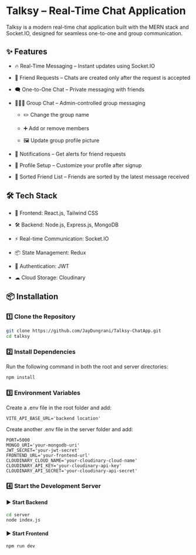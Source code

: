 # Talksy – Real-Time Chat Application

Talksy is a modern real-time chat application built with the MERN stack and Socket.IO, designed for seamless one-to-one and group communication.

## ✨ Features

- 🔥 Real-Time Messaging – Instant updates using Socket.IO

- 👥 Friend Requests – Chats are created only after the request is accepted

- 🗨 One-to-One Chat – Private messaging with friends

- 👨‍👩‍👧 Group Chat – Admin-controlled group messaging

   - ✏️ Change the group name

   - ➕ Add or remove members

   - 🖼 Update group profile picture

- 🔔 Notifications – Get alerts for friend requests

- 📝 Profile Setup – Customize your profile after signup

- 📌 Sorted Friend List – Friends are sorted by the latest message received


## 🛠 Tech Stack

- 🚀 Frontend: React.js, Tailwind CSS

- 🛠 Backend: Node.js, Express.js, MongoDB

- ⚡ Real-time Communication: Socket.IO

- 📦 State Management: Redux

- 🔐 Authentication: JWT

- ☁ Cloud Storage: Cloudinary

## 📦 Installation
### 1️⃣ Clone the Repository

```bash
git clone https://github.com/JayDungrani/Talksy-ChatApp.git
cd talksy
```

### 2️⃣ Install Dependencies
Run the following command in both the root and server directories:
```bash
npm install
```
### 3️⃣ Environment Variables 
Create a .env file in the root folder and add:
```env
VITE_API_BASE_URL='backend location'
```
Create another .env file in the server folder and add:
```env
PORT=5000
MONGO_URI='your-mongodb-uri'
JWT_SECRET='your-jwt-secret'
FRONTEND_URL='your-frontend-url'
CLOUDINARY_CLOUD_NAME='your-cloudinary-cloud-name'
CLOUDINARY_API_KEY='your-cloudinary-api-key'
CLOUDINARY_API_SECRET='your-cloudinary-api-secret'
```
### 4️⃣ Start the Development Server
#### ▶️ Start Backend
```bash
cd server
node index.js
```
#### ▶️ Start Frontend
```bash
npm run dev
```
